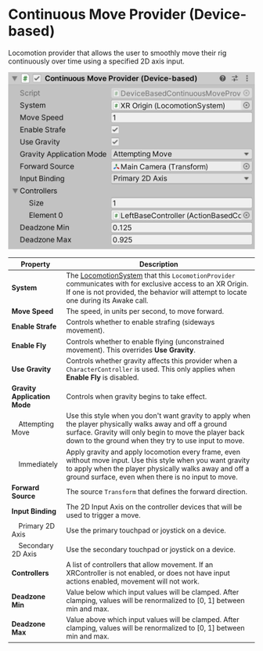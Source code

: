 # Continuous Move Provider (Device-based)

Locomotion provider that allows the user to smoothly move their rig continuously over time using a specified 2D axis input.

![DeviceBasedContinuousMoveProvider component](images/continuous-move-provider-device-based.png)

| **Property** | **Description** |
|---|---|
| **System** | The [LocomotionSystem](locomotion-system.md) that this `LocomotionProvider` communicates with for exclusive access to an XR Origin. If one is not provided, the behavior will attempt to locate one during its Awake call. |
| **Move Speed** | The speed, in units per second, to move forward. |
| **Enable Strafe** | Controls whether to enable strafing (sideways movement). |
| **Enable Fly** | Controls whether to enable flying (unconstrained movement). This overrides **Use Gravity**. |
| **Use Gravity** | Controls whether gravity affects this provider when a `CharacterController` is used. This only applies when **Enable Fly** is disabled. |
| **Gravity Application Mode** | Controls when gravity begins to take effect. |
| &emsp;Attempting Move | Use this style when you don't want gravity to apply when the player physically walks away and off a ground surface. Gravity will only begin to move the player back down to the ground when they try to use input to move. |
| &emsp;Immediately | Apply gravity and apply locomotion every frame, even without move input. Use this style when you want gravity to apply when the player physically walks away and off a ground surface, even when there is no input to move. |
| **Forward Source** | The source `Transform` that defines the forward direction. |
| **Input Binding** | The 2D Input Axis on the controller devices that will be used to trigger a move. |
| &emsp;Primary 2D Axis | Use the primary touchpad or joystick on a device. |
| &emsp;Secondary 2D Axis | Use the secondary touchpad or joystick on a device. |
| **Controllers** | A list of controllers that allow movement.  If an XRController is not enabled, or does not have input actions enabled, movement will not work. |
| **Deadzone Min** | Value below which input values will be clamped. After clamping, values will be renormalized to [0, 1] between min and max. |
| **Deadzone Max** | Value above which input values will be clamped. After clamping, values will be renormalized to [0, 1] between min and max. |